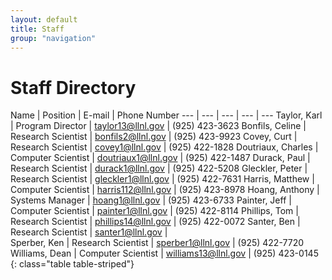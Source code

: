 ```yaml
---
layout: default
title: Staff
group: "navigation"
---
```


# Staff Directory

Name | Position | E-mail | Phone Number
--- | --- | --- | --- | ---
Taylor, Karl | Program Director |	taylor13@llnl.gov |	(925) 423-3623
Bonfils, Celine	| Research Scientist | bonfils2@llnl.gov | (925) 423-9923
Covey, Curt	| Research Scientist	| covey1@llnl.gov	| (925) 422-1828
Doutriaux, Charles	| Computer Scientist	| doutriaux1@llnl.gov	| (925) 422-1487
Durack, Paul	| Research Scientist	| durack1@llnl.gov	| (925) 422-5208
Gleckler, Peter	| Research Scientist	| gleckler1@llnl.gov	| (925) 422-7631
Harris, Matthew	| Computer Scientist	| harris112@llnl.gov	| (925) 423-8978
Hoang, Anthony	| Systems Manager	| hoang1@llnl.gov	| (925) 423-6733
Painter, Jeff	| Computer Scientist	| painter1@llnl.gov	| (925) 422-8114
Phillips, Tom	| Research Scientist	| phillips14@llnl.gov	| (925) 422-0072
Santer, Ben	| Research Scientist	| santer1@llnl.gov	|  
Sperber, Ken	| Research Scientist	| sperber1@llnl.gov	| (925) 422-7720
Williams, Dean	| Computer Scientist	| williams13@llnl.gov	| (925) 423-0145
{: class="table table-striped"}
